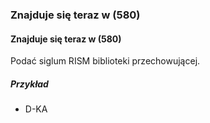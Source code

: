 ### Znajduje się teraz w (580)

#### Znajduje się teraz w (580)
Podać siglum RISM biblioteki przechowującej.

##### Przykład  
- D-KA
